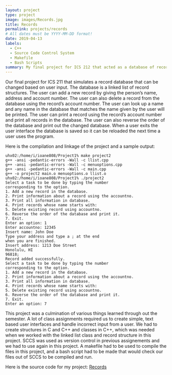 ```yaml
---
layout: project
type: project
image: images/Records.jpg
title: Records 
permalink: projects/records
# All dates must be YYYY-MM-DD format!
date: 2019-04-13
labels:
  - C++
  - Source Code Control System
  - Makefile
  - Bash Scripts
summary: My final project for ICS 212 that acted as a database of records that could be manipulated by a user with specific commands.
---
```


<p>
    Our final project for ICS 211 that simulates a record database that can be changed based on user input. 
    The database is a linked list of record structures. 
    The user can add a new record by giving the person’s name, address and account number. 
    The user can also delete a record from the database using the record’s account number. 
    The user can look up a name and any name in the database that matches the name given by the user will be printed. 
    The user can print a record using the record’s account number and print all records in the database. 
    The user can also reverse the order of the database and print out the changed database. 
    When a user exits the user interface the database is saved so it can be reloaded the next time a user uses the program.
</p>

<p>
    Here is the compilation and linkage of the project and a sample output:
    
    uhx02:/home/i/ioane808/Project1% make project2
    g++ -ansi -pedantic-errors -Wall -c llist.cpp
    g++ -ansi -pedantic-errors -Wall -c menuoptions.cpp
    g++ -ansi -pedantic-errors -Wall -c main.cpp
    g++ -o project2 main.o menuoptions.o llist.o
    uhx02:/home/i/ioane808/Project1% ./project2
    Select a task to be done by typing the number 
    corresponding to the option.
    1. Add a new record in the database.
    2. Print information about a record using the accountno.
    3. Print all information in database.
    4. Print records whose name starts with:
    5. Delete existing record using accountno.
    6. Reverse the order of the database and print it.
    7. Exit.
    Enter an option: 1
    Enter accountno: 12345
    Insert name: John Doe
    Type your address and type a ; at the end
    when you are finished.
    Insert address: 1213 Doe Street
    Honolulu, HI
    96818;
    Record added successfully.
    Select a task to be done by typing the number 
    corresponding to the option.
    1. Add a new record in the database.
    2. Print information about a record using the accountno.
    3. Print all information in database.
    4. Print records whose name starts with:
    5. Delete existing record using accountno.
    6. Reverse the order of the database and print it.
    7. Exit.
    Enter an option: 7
    
</p>

<p>
    This project was a culmination of various things learned through out the semester. 
    A lot of class assignments required us to  create simple, text based user interfaces and handle incorrect input from a user. 
    We had to create structures in C and C++ and classes in C++, which was needed when we worked with the linked list class and record structure in this project. 
    SCCS was used as version control in previous assignements and we had to use again in this project. 
    A makefile had to be used to compile the files in this project, and a bash script had to be made that would check our files out of SCCS to be compiled and run. 
</p>

<p>
    Here is the source code for my project: <a href="https://github.com/ioaneomerod/records-project"><i class="large github icon "></i>Records</a>
</p>
